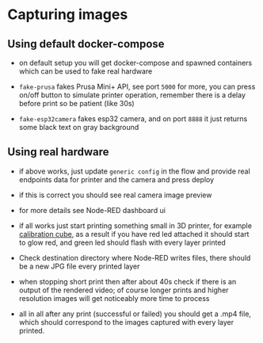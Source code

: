 # Capturing images

## Using default docker-compose

- on default setup you will get docker-compose and spawned containers
  which can be used to fake real hardware

- `fake-prusa` fakes Prusa Mini+ API, see port `5000` for more,
  you can press on/off button to simulate printer operation,
  remember there is a delay before print so be patient (like 30s)

- `fake-esp32camera` fakes esp32 camera, and on port `8888` it just returns
  some black text on gray background

## Using real hardware

- if above works, just update `generic config` in the flow
  and provide real endpoints data for printer and the camera
  and press deploy

- if this is correct you should see real camera image preview

- for more details see Node-RED dashboard ui

- if all works just start printing something small in 3D printer,
  for example [calibration cube](https://www.printables.com/search/models?q=calibration%20cube),
  as a result if you have red led attached it should start to glow red,
  and green led should flash with every layer printed

- Check destination directory where Node-RED writes files, there
  should be a new JPG file every printed layer

- when stopping short print then after about 40s check if there is an
  output of the rendered video;
  of course longer prints and higher resolution images will get noticeably more time to process

- all in all after any print (successful or failed) you should get a .mp4 file,
  which should correspond to the images captured with every layer printed.
